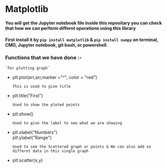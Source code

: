 # Matplotlib

**You will get the Jupyter notebook file inside this repositary you can check that how we can perform differnt operations using this library**

#### First install it by `pip install matplotlib` & `pip install numpy` on terminal, CMD, Jupyter notebook, git bash, or powershell.

### Functions that we have done :-
    
    `For plotting graph`
*   plt.plot(arr,arr,marker ="^", color = "red")          

    `This is used to give title`
*   plt.title("First")

    `Used to show the ploted points`
*   plt.show()            

    `Used to give the label to see what we are showing`
*   plt.xlabel("Numbers")                                 
    plt.ylabel("Range")
    
    `Used to see the Scattered graph or points & We can also add so differnt data in this single graph`
*   plt.scatter(x,y)                                      


